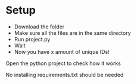 # Setup
- Download the folder
- Make sure all the files are in the same directory
- Run project.py
- Wait
- Now you have x amount of unique IDs!

Open the python project to check how it works

No installing requirements.txt should be needed
